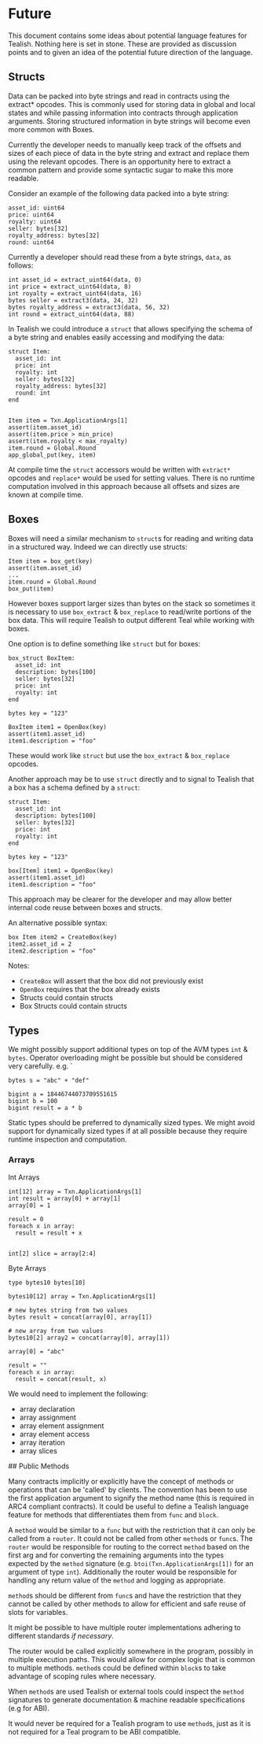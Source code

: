 # Future
This document contains some ideas about potential language features for Tealish. Nothing here is set in stone. These are provided as discussion points and to given an idea of the potential future direction of the language.


## Structs 
Data can be packed into byte strings and read in contracts using the extract* opcodes. This is commonly used for storing data in global and local states and while passing information into contracts through application arguments. Storing structured information in byte strings will become even more common with Boxes.

Currently the developer needs to manually keep track of the offsets and sizes of each piece of data in the byte string and extract and replace them using the relevant opcodes.  There is an opportunity here to extract a common pattern and provide some syntactic sugar to make this more readable.

Consider an example of the following data packed into a byte string:
```
asset_id: uint64
price: uint64
royalty: uint64
seller: bytes[32]
royalty_address: bytes[32]
round: uint64
```

Currently a developer should read these from a byte strings, `data`, as follows:
```
int asset_id = extract_uint64(data, 0)
int price = extract_uint64(data, 8)
int royalty = extract_uint64(data, 16)
bytes seller = extract3(data, 24, 32)
bytes royalty_address = extract3(data, 56, 32)
int round = extract_uint64(data, 88)
```

In Tealish we could introduce a `struct` that allows specifying the schema of a byte string and enables easily accessing and modifying the data:

```
struct Item:
  asset_id: int
  price: int
  royalty: int
  seller: bytes[32]
  royalty_address: bytes[32]
  round: int
end


Item item = Txn.ApplicationArgs[1]
assert(item.asset_id)
assert(item.price > min_price)
assert(item.royalty < max_royalty)
item.round = Global.Round
app_global_put(key, item)
```

At compile time the `struct` accessors would be written with `extract*` opcodes and `replace*` would be used for setting values. There is no runtime computation involved in this approach because all offsets and sizes are known at compile time.


## Boxes

Boxes will need a similar mechanism to `struct`s for reading and writing data in a structured way. Indeed we can directly use structs:

```
Item item = box_get(key)
assert(item.asset_id)
...
item.round = Global.Round
box_put(item)
```

However boxes support larger sizes than bytes on the stack so sometimes it is necessary to use `box_extract` & `box_replace` to read/write portions of the box data.
This will require Tealish to output different Teal while working with boxes.

One option is to define something like `struct` but for boxes:

```
box_struct BoxItem:
  asset_id: int
  description: bytes[100]
  seller: bytes[32]
  price: int
  royalty: int
end

bytes key = "123"

BoxItem item1 = OpenBox(key)
assert(item1.asset_id)
item1.description = "foo"

```
These would work like `struct` but use the `box_extract` & `box_replace` opcodes.

Another approach may be to use `struct` directly and to signal to Tealish that a box has a schema defined by a `struct`:

```
struct Item:
  asset_id: int
  description: bytes[100]
  seller: bytes[32]
  price: int
  royalty: int
end

bytes key = "123"

box[Item] item1 = OpenBox(key)
assert(item1.asset_id)
item1.description = "foo"
```

This approach may be clearer for the developer and may allow better internal code reuse between boxes and structs.

An alternative possible syntax:
```
box Item item2 = CreateBox(key)
item2.asset_id = 2
item2.description = "foo"
```

Notes:
- `CreateBox` will assert that the box did not previously exist
- `OpenBox` requires that the box already exists
- Structs could contain structs
- Box Structs could contain structs



## Types
We might possibly support additional types on top of the AVM types `int` & `bytes`.
Operator overloading might be possible but should be considered very carefully.
e.g. `
```
bytes s = "abc" + "def"

bigint a = 18446744073709551615
bigint b = 100
bigint result = a * b

```

Static types should be preferred to dynamically sized types. We might avoid support for dynamically sized types if at all possible because they require runtime inspection and computation.


### Arrays

Int Arrays

```
int[12] array = Txn.ApplicationArgs[1]
int result = array[0] + array[1]
array[0] = 1

result = 0
foreach x in array:
  result = result + x


int[2] slice = array[2:4]
```

Byte Arrays

```
type bytes10 bytes[10]

bytes10[12] array = Txn.ApplicationArgs[1]

# new bytes string from two values
bytes result = concat(array[0], array[1])

# new array from two values
bytes10[2] array2 = concat(array[0], array[1])

array[0] = "abc"

result = ""
foreach x in array:
  result = concat(result, x)
```

We would need to implement the following:
- array declaration
- array assignment
- array element assignment
- array element access
- array iteration
- array slices


## Public Methods

Many contracts implicitly or explicitly have the concept of methods or operations that can be 'called' by clients. The convention has been to use the first application argument to signify the method name (this is required in ARC4 compliant contracts). It could be useful to define a Tealish language feature for methods that differentiates them from `func` and `block`. 

A `method` would be similar to a `func` but with the restriction that it can only be called from a `router`. It could not be called from other `method`s or `func`s. The `router` would be responsible for routing to the correct `method` based on the first arg and for converting the remaining arguments into the types expected by the `method` signature (e.g. `btoi(Txn.ApplicationArgs[1])` for an argument of type `int`). Additionally the router would be responsible for handling any return value of the `method` and logging as appropriate. 

`method`s should be different from `func`s and have the restriction that they cannot be called by other methods to allow for efficient and safe reuse of slots for variables.

It might be possible to have multiple router implementations adhering to different standards _if necessary_.

The router would be called explicitly somewhere in the program, possibly in multiple execution paths. This would allow for complex logic that is common to multiple methods. `method`s could be defined within `block`s to take advantage of scoping rules where necessary.

When `method`s are used Tealish or external tools could inspect the `method` signatures to generate documentation & machine readable specifications (e.g for ABI).

It would never be required for a Tealish program to use `method`s, just as it is not required for a Teal program to be ABI compatible.
